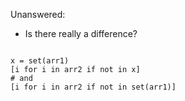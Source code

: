 Unanswered:

* Is there really a difference?
```

x = set(arr1)
[i for i in arr2 if not in x]
# and 
[i for i in arr2 if not in set(arr1)]

```
